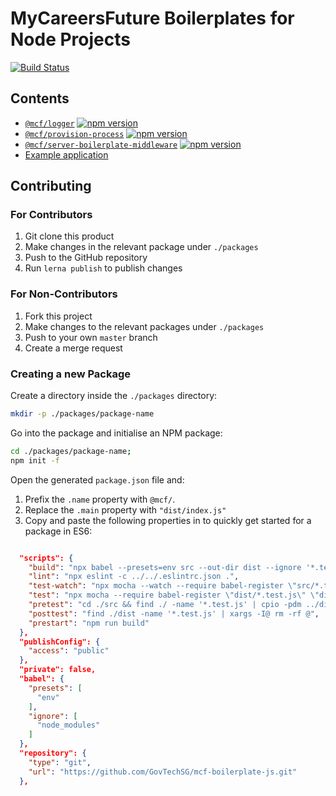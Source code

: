# MyCareersFuture Boilerplates for Node Projects

[![Build Status](https://travis-ci.org/GovTechSG/mcf-boilerplate-js.svg?branch=master)](https://travis-ci.org/GovTechSG/mcf-boilerplate-js)

## Contents
- [`@mcf/logger`](./packages/logger) [![npm version](https://badge.fury.io/js/%40mcf%2Flogger.svg)](https://badge.fury.io/js/%40mcf%2Flogger)
- [`@mcf/provision-process`](./packages/provision-process) [![npm version](https://badge.fury.io/js/%40mcf%2Fprovision-process.svg)](https://badge.fury.io/js/%40mcf%2Fprovision-process)
- [`@mcf/server-boilerplate-middleware`](./packages/server-boilerplate-middleware) [![npm version](https://badge.fury.io/js/%40mcf%2Fserver-boilerplate-middleware.svg)](https://badge.fury.io/js/%40mcf%2Fserver-boilerplate-middleware)
- [Example application](./examples/application)

## Contributing
### For Contributors
1. Git clone this product
2. Make changes in the relevant package under `./packages`
3. Push to the GitHub repository
4. Run `lerna publish` to publish changes

### For Non-Contributors
1. Fork this project
2. Make changes to the relevant packages under `./packages`
3. Push to your own `master` branch
4. Create a merge request

### Creating a new Package
Create a directory inside the `./packages` directory:

```bash
mkdir -p ./packages/package-name
```

Go into the package and initialise an NPM package:

```bash
cd ./packages/package-name;
npm init -f
```

Open the generated `package.json` file and:

1. Prefix the `.name` property with `@mcf/`.
2. Replace the `.main` property with `"dist/index.js"`
3. Copy and paste the following properties in to quickly get started for a package in ES6:

```json

  "scripts": {
    "build": "npx babel --presets=env src --out-dir dist --ignore '*.test.js' ",
    "lint": "npx eslint -c ../../.eslintrc.json .",
    "test-watch": "npx mocha --watch --require babel-register \"src/*.test.js\" \"src/**/*.test.js\" ",
    "test": "npx mocha --require babel-register \"dist/*.test.js\" \"dist/**/*.test.js\"",
    "pretest": "cd ./src && find ./ -name '*.test.js' | cpio -pdm ../dist",
    "posttest": "find ./dist -name '*.test.js' | xargs -I@ rm -rf @",
    "prestart": "npm run build"
  },
  "publishConfig": {
    "access": "public"
  },
  "private": false,
  "babel": {
    "presets": [
      "env"
    ],
    "ignore": [
      "node_modules"
    ]
  },
  "repository": {
    "type": "git",
    "url": "https://github.com/GovTechSG/mcf-boilerplate-js.git"
  },
```